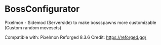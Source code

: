 # BossConfigurator
Pixelmon - Sidemod (Serverside) to make bossspawns more customizable (Custom random movesets)

Compatible with: Pixelmon Reforged 8.3.6
Credit: https://reforged.gg/
